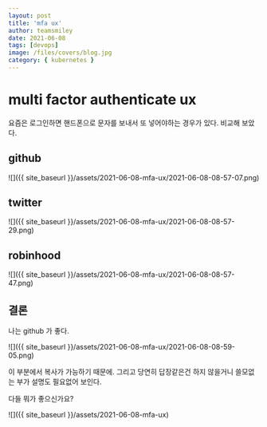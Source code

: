 ```yaml
---
layout: post
title: 'mfa ux'
author: teamsmiley
date: 2021-06-08
tags: [devops]
image: /files/covers/blog.jpg
category: { kubernetes }
---
```


# multi factor authenticate ux

요즘은 로그인하면 핸드폰으로 문자를 보내서 또 넣어야하는 경우가 있다. 비교해 보았다.

## github

![]({{ site_baseurl }}/assets/2021-06-08-mfa-ux/2021-06-08-08-57-07.png)

## twitter

![]({{ site_baseurl }}/assets/2021-06-08-mfa-ux/2021-06-08-08-57-29.png)

## robinhood

![]({{ site_baseurl }}/assets/2021-06-08-mfa-ux/2021-06-08-08-57-47.png)

## 결론

나는 github 가 좋다.

![]({{ site_baseurl }}/assets/2021-06-08-mfa-ux/2021-06-08-08-59-05.png)

이 부분에서 복사가 가능하기 때문에. 그리고 당연히 답장같은건 하지 않을거니 쓸모없는 부가 설명도 필요없어 보인다.

다들 뭐가 좋으신가요?

![]({{ site_baseurl }}/assets/2021-06-08-mfa-ux)
